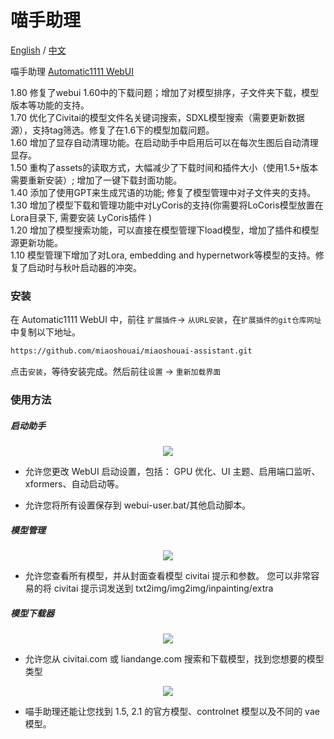 # 喵手助理
[English](README.md) / [中文](README_CN.md)

喵手助理 [Automatic1111 WebUI](https://github.com/AUTOMATIC1111/stable-diffusion-webui)

1.80 修复了webui 1.60中的下载问题；增加了对模型排序，子文件夹下载，模型版本等功能的支持。</br>
1.70 优化了Civitai的模型文件名关键词搜索，SDXL模型搜索（需要更新数据源），支持tag筛选。修复了在1.6下的模型加载问题。</br>
1.60 增加了显存自动清理功能。在启动助手中启用后可以在每次生图后自动清理显存。</br>
1.50 重构了assets的读取方式，大幅减少了下载时间和插件大小（使用1.5+版本需要重新安装）; 增加了一键下载封面功能。</br>
1.40 添加了使用GPT来生成咒语的功能; 修复了模型管理中对子文件夹的支持。</br>
1.30 增加了模型下载和管理功能中对LyCoris的支持(你需要将LoCoris模型放置在Lora目录下, 需要安装<a herf="https://github.com/KohakuBlueleaf/a1111-sd-webui-lycoris"> LyCoris插件 </a>)</br>
1.20 增加了模型搜索功能，可以直接在模型管理下load模型，增加了插件和模型源更新功能。</br>
1.10 模型管理下增加了对Lora, embedding and hypernetwork等模型的支持。修复了启动时与秋叶启动器的冲突。

### 安装
在 Automatic1111 WebUI 中，前往 `扩展插件`-> `从URL安装`，在`扩展插件的git仓库网址`中复制以下地址。

```sh
https://github.com/miaoshouai/miaoshouai-assistant.git
```

点击`安装`，等待安装完成。然后前往`设置` -> `重新加载界面`

### 使用方法
##### 启动助手

<p align="center">
   <img src="https://msdn.miaoshouai.com/msai/kt/ez/boot_assistant_en.png"/>
</p>

- 允许您更改 WebUI 启动设置，包括：
GPU 优化、UI 主题、启用端口监听、xformers、自动启动等。

- 允许您将所有设置保存到 webui-user.bat/其他启动脚本。

##### 模型管理

<p align="center">
   <img src="https://msdn.miaoshouai.com/msai/kt/ez/model_manager.png"/>
</p>

- 允许您查看所有模型，并从封面查看模型 civitai 提示和参数。
您可以非常容易的将 civitai 提示词发送到 txt2img/img2img/inpainting/extra

##### 模型下载器

<p align="center">
   <img src="https://msdn.miaoshouai.com/msai/kt/ez/model_downloader.gif"/>
</p>

- 允许您从 civitai.com 或 liandange.com 搜索和下载模型，找到您想要的模型类型

<p align="center">
   <img src="https://msdn.miaoshouai.com/msai/kt/ez/controlnet_download.gif"/>
</p>

- 喵手助理还能让您找到 1.5, 2.1 的官方模型、controlnet 模型以及不同的 vae 模型。
